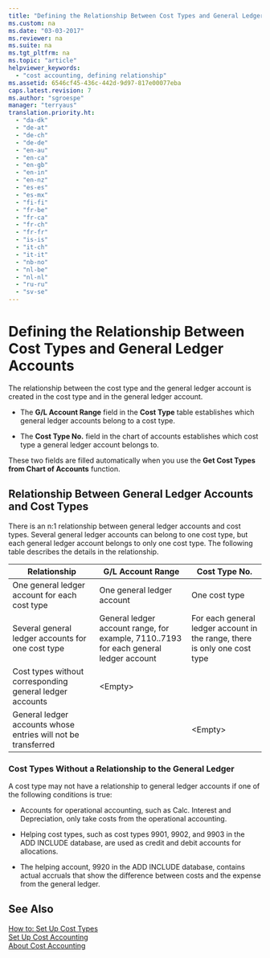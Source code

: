 ```yaml
---
title: "Defining the Relationship Between Cost Types and General Ledger Accounts"
ms.custom: na
ms.date: "03-03-2017"
ms.reviewer: na
ms.suite: na
ms.tgt_pltfrm: na
ms.topic: "article"
helpviewer_keywords: 
  - "cost accounting, defining relationship"
ms.assetid: 6546cf45-436c-442d-9d97-817e00077eba
caps.latest.revision: 7
ms.author: "sgroespe"
manager: "terryaus"
translation.priority.ht: 
  - "da-dk"
  - "de-at"
  - "de-ch"
  - "de-de"
  - "en-au"
  - "en-ca"
  - "en-gb"
  - "en-in"
  - "en-nz"
  - "es-es"
  - "es-mx"
  - "fi-fi"
  - "fr-be"
  - "fr-ca"
  - "fr-ch"
  - "fr-fr"
  - "is-is"
  - "it-ch"
  - "it-it"
  - "nb-no"
  - "nl-be"
  - "nl-nl"
  - "ru-ru"
  - "sv-se"
---
```

# Defining the Relationship Between Cost Types and General Ledger Accounts
The relationship between the cost type and the general ledger account is created in the cost type and in the general ledger account.  
  
-   The **G\/L Account Range** field in the **Cost Type** table establishes which general ledger accounts belong to a cost type.  
  
-   The **Cost Type No.** field in the chart of accounts establishes which cost type a general ledger account belongs to.  
  
 These two fields are filled automatically when you use the **Get Cost Types from Chart of Accounts** function.  
  
## Relationship Between General Ledger Accounts and Cost Types  
 There is an n:1 relationship between general ledger accounts and cost types. Several general ledger accounts can belong to one cost type, but each general ledger account belongs to only one cost type. The following table describes the details in the relationship.  
  
|Relationship|**G\/L Account Range**|**Cost Type No.**|  
|------------------|------------------------------------------------|-------------------------------------------|  
|One general ledger account for each cost type|One general ledger account|One cost type|  
|Several general ledger accounts for one cost type|General ledger account range, for example, 7110..7193 for each general ledger account|For each general ledger account in the range, there is only one cost type|  
|Cost types without corresponding general ledger accounts|\<Empty\>||  
|General ledger accounts whose entries will not be transferred||\<Empty\>|  
  
### Cost Types Without a Relationship to the General Ledger  
 A cost type may not have a relationship to general ledger accounts if one of the following conditions is true:  
  
-   Accounts for operational accounting, such as Calc. Interest and Depreciation, only take costs from the operational accounting.  
  
-   Helping cost types, such as cost types 9901, 9902, and 9903 in the ADD INCLUDE<!--[!INCLUDE[demoname](../BusinessFunctionality/IntegratingWithMicrosoftDynamicsCRM/includes/demoname_md.md)]--> database, are used as credit and debit accounts for allocations.  
  
-   The helping account, 9920 in the ADD INCLUDE<!--[!INCLUDE[demo](../ApplicationDesign/includes/demo_md.md)]--> database, contains actual accruals that show the difference between costs and the expense from the general ledger.  
  
## See Also  
 [How to: Set Up Cost Types](../Finance/how-to-set-up-cost-types.md)   
 [Set Up Cost Accounting](../Finance/set-up-cost-accounting.md)   
 [About Cost Accounting](../Finance/about-cost-accounting.md)